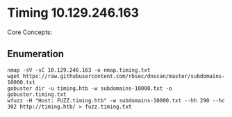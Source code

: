 # Timing 10.129.246.163

Core Concepts:

## Enumeration

```
nmap -sV -sC 10.129.246.163 -o nmap.timing.txt
wget https://raw.githubusercontent.com/rbsec/dnscan/master/subdomains-10000.txt
gobuster dir -u timing.htb -w subdomains-10000.txt -o gobuster.timing.txt
wfuzz -H "Host: FUZZ.timing.htb" -w subdomains-10000.txt --hh 290 --hc 302 http://timing.htb/ > fuzz.timing.txt
```
